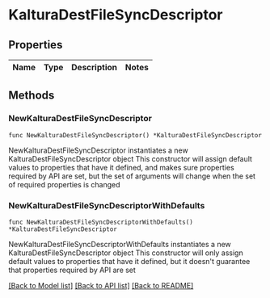 # KalturaDestFileSyncDescriptor

## Properties

Name | Type | Description | Notes
------------ | ------------- | ------------- | -------------

## Methods

### NewKalturaDestFileSyncDescriptor

`func NewKalturaDestFileSyncDescriptor() *KalturaDestFileSyncDescriptor`

NewKalturaDestFileSyncDescriptor instantiates a new KalturaDestFileSyncDescriptor object
This constructor will assign default values to properties that have it defined,
and makes sure properties required by API are set, but the set of arguments
will change when the set of required properties is changed

### NewKalturaDestFileSyncDescriptorWithDefaults

`func NewKalturaDestFileSyncDescriptorWithDefaults() *KalturaDestFileSyncDescriptor`

NewKalturaDestFileSyncDescriptorWithDefaults instantiates a new KalturaDestFileSyncDescriptor object
This constructor will only assign default values to properties that have it defined,
but it doesn't guarantee that properties required by API are set


[[Back to Model list]](../README.md#documentation-for-models) [[Back to API list]](../README.md#documentation-for-api-endpoints) [[Back to README]](../README.md)


